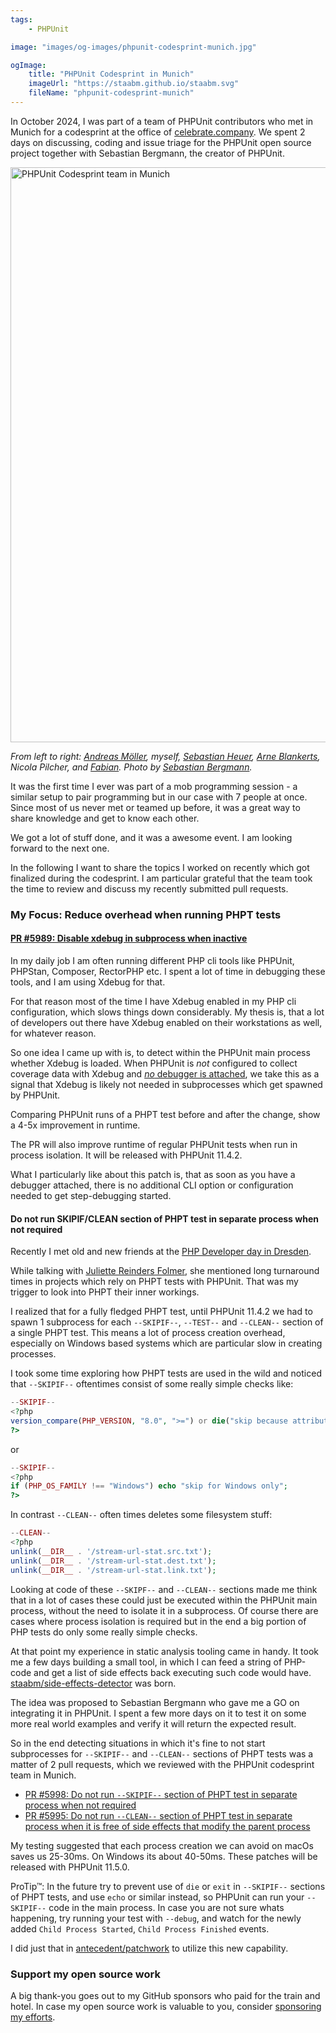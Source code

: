 ```yaml
---
tags:
    - PHPUnit

image: "images/og-images/phpunit-codesprint-munich.jpg"

ogImage:
    title: "PHPUnit Codesprint in Munich"
    imageUrl: "https://staabm.github.io/staabm.svg"
    fileName: "phpunit-codesprint-munich"
---
```



In October 2024, I was part of a team of PHPUnit contributors who met in Munich for a codesprint at the office of [celebrate.company](https://www.celebrate.company/).
We spent 2 days on discussing, coding and issue triage for the PHPUnit open source project together with Sebastian Bergmann, the creator of PHPUnit.

<img src="https://media.phpc.social/media_attachments/files/113/334/784/242/183/071/original/b6f5598e204a00c5.jpeg" alt="PHPUnit Codesprint team in Munich" width="920">

_From left to right: [Andreas Möller](https://phpc.social/@localheinz), myself, [Sebastian Heuer](https://phpc.social/@sebastianheuer), [Arne Blankerts](https://phpc.social/@theseer), Nicola Pilcher, and [Fabian](https://phpc.social/@Schrank).
Photo by [Sebastian Bergmann](https://phpc.social/@sebastian)._

It was the first time I ever was part of a mob programming session - a similar setup to pair programming but in our case with 7 people at once.
Since most of us never met or teamed up before, it was a great way to share knowledge and get to know each other.

We got a lot of stuff done, and it was a awesome event. I am looking forward to the next one.

In the following I want to share the topics I worked on recently which got finalized during the codesprint.
I am particular grateful that the team took the time to review and discuss my recently submitted pull requests.

### My Focus: Reduce overhead when running PHPT tests

#### [PR #5989: Disable xdebug in subprocess when inactive](https://github.com/sebastianbergmann/phpunit/pull/5989)

In my daily job I am often running different PHP cli tools like PHPUnit, PHPStan, Composer, RectorPHP etc.
I spent a lot of time in debugging these tools, and I am using Xdebug for that.

For that reason most of the time I have Xdebug enabled in my PHP cli configuration, which slows things down considerably.
My thesis is, that a lot of developers out there have Xdebug enabled on their workstations as well, for whatever reason.

So one idea I came up with is, to detect within the PHPUnit main process whether Xdebug is loaded.
When PHPUnit is _not_ configured to collect coverage data with Xdebug and [_no_ debugger is attached](https://xdebug.org/docs/all_functions#xdebug_is_debugger_active),
we take this as a signal that Xdebug is likely not needed in subprocesses which get spawned by PHPUnit.

Comparing PHPUnit runs of a PHPT test before and after the change, show a 4-5x improvement in runtime.

The PR will also improve runtime of regular PHPUnit tests when run in process isolation.
It will be released with PHPUnit 11.4.2.

What I particularly like about this patch is, that as soon as you have a debugger attached, there is no additional CLI option or configuration needed to get step-debugging started.


#### Do not run SKIPIF/CLEAN section of PHPT test in separate process when not required

Recently I met old and new friends at the [PHP Developer day in Dresden](https://phpdd.org).

While talking with [Juliette Reinders Folmer](https://github.com/jrfnl), she mentioned long turnaround times in projects which rely on PHPT tests with PHPUnit.
That was my trigger to look into PHPT their inner workings.

I realized that for a fully fledged PHPT test, until PHPUnit 11.4.2 we had to spawn 1 subprocess for each `--SKIPIF--`, `--TEST--` and `--CLEAN--` section of a single PHPT test.
This means a lot of process creation overhead, especially on Windows based systems which are particular slow in creating processes.

I took some time exploring how PHPT tests are used in the wild and noticed that `--SKIPIF--` oftentimes consist of some really simple checks like:

```php
--SKIPIF--
<?php
version_compare(PHP_VERSION, "8.0", ">=") or die("skip because attributes are only available since PHP 8.0")
?>
```

or

```php
--SKIPIF--
<?php
if (PHP_OS_FAMILY !== "Windows") echo "skip for Windows only";
?>
```

In contrast `--CLEAN--` often times deletes some filesystem stuff:

```php
--CLEAN--
<?php
unlink(__DIR__ . '/stream-url-stat.src.txt');
unlink(__DIR__ . '/stream-url-stat.dest.txt');
unlink(__DIR__ . '/stream-url-stat.link.txt');
```

Looking at code of these `--SKIPF--` and `--CLEAN--` sections made me think that in a lot of cases these could just be executed within the PHPUnit main process, without the need to isolate it in a subprocess.
Of course there are cases where process isolation is required but in the end a big portion of PHP tests do only some really simple checks.

At that point my experience in static analysis tooling came in handy.
It took me a few days building a small tool, in which I can feed a string of PHP-code and get a list of side effects back executing such code would have.
[staabm/side-effects-detector](https://github.com/staabm/side-effects-detector) was born.

The idea was proposed to Sebastian Bergmann who gave me a GO on integrating it in PHPUnit.
I spent a few more days on it to test it on some more real world examples and verify it will return the expected result.

So in the end detecting situations in which it's fine to not start subprocesses for `--SKIPIF--` and `--CLEAN--` sections of PHPT tests was a matter of 2 pull requests,
which we reviewed with the PHPUnit codesprint team in Munich.

- [PR #5998: Do not run `--SKIPIF--` section of PHPT test in separate process when not required](https://github.com/sebastianbergmann/phpunit/pull/5998)
- [PR #5995: Do not run `--CLEAN--` section of PHPT test in separate process when it is free of side effects that modify the parent process](https://github.com/sebastianbergmann/phpunit/pull/5999)

My testing suggested that each process creation we can avoid on macOs saves us 25-30ms. On Windows its about 40-50ms.
These patches will be released with PHPUnit 11.5.0.

ProTip™: In the future try to prevent use of `die` or `exit` in `--SKIPIF--` sections of PHPT tests,
and use `echo` or similar instead, so PHPUnit can run your `--SKIPIF--` code in the main process.
In case you are not sure whats happening, try running your test with `--debug`,
and watch for the newly added `Child Process Started`, `Child Process Finished` events.

I did just that in [antecedent/patchwork](https://github.com/antecedent/patchwork/pull/168) to utilize this new capability.


### Support my open source work

A big thank-you goes out to my GitHub sponsors who paid for the train and hotel.
In case my open source work is valuable to you, consider [sponsoring my efforts](https://github.com/sponsors/staabm).
